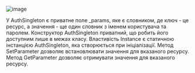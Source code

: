 ![image](https://github.com/Ostroh-Academy/07-signleton-VitaliiLitvinchuk/assets/145115691/ea5a23ac-0ff6-4285-8510-cb07d2b5e2c4)

У AuthSingleton є приватне поле _params, яке є словником, де ключ - це ресурс, а значення - ще один словник з іменем користувача та паролем.
Конструктор AuthSingleton приватний, що робить його доступним лише в межах класу.
Властивість Instance є статичною інстанцією AuthSingleton, яка створюється при ініціалізації.
Метод SetParameter дозволяє встановлювати значення для вказаного ресурсу.
Метод GetParameter дозволяє отримувати значення для вказаного ресурсу.